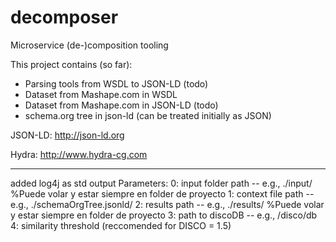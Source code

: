 # decomposer
Microservice (de-)composition tooling

This project contains (so far):
- Parsing tools from WSDL to JSON-LD (todo)
- Dataset from Mashape.com in WSDL
- Dataset from Mashape.com in JSON-LD (todo)
- schema.org tree in json-ld (can be treated initially as JSON)

JSON-LD:
http://json-ld.org

Hydra:
http://www.hydra-cg.com

--------------
added log4j as std output
Parameters:
0: input folder path -- e.g., ./input/ %Puede volar y estar siempre en folder de proyecto
1: context file path -- e.g., ./schemaOrgTree.jsonld/ 
2: results path -- e.g., ./results/ %Puede volar y estar siempre en folder de proyecto
3: path to discoDB -- e.g., /disco/db
4: similarity threshold (reccomended for DISCO = 1.5)

